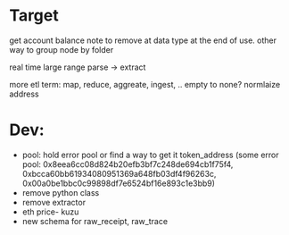 # Target
get account balance
note to remove at data type at the end of use.
other way to group node by folder

real time
large range
parse -> extract

more etl term: map, reduce, aggreate, ingest, .. 
empty to none?
normlaize address
# Dev:
- pool: hold error pool or find a way to get it token_address (some error pool: 0x8eea6cc08d824b20efb3bf7c248de694cb1f75f4, 0xbcca60bb61934080951369a648fb03df4f96263c, 0x00a0be1bbc0c99898df7e6524bf16e893c1e3bb9)
- remove python class
- remove extractor
- eth price- kuzu
- new schema for raw_receipt, raw_trace